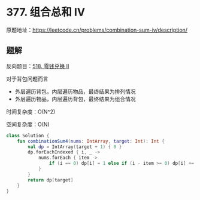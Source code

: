 # 377. 组合总和 Ⅳ
原题地址：https://leetcode.cn/problems/combination-sum-iv/description/

## 题解
反向题目：[518. 零钱兑换 II](https://leetcode.cn/problems/coin-change-ii/)

对于背包问题而言
- 外层遍历背包，内层遍历物品，最终结果为排列情况
- 外层遍历物品，内层遍历背包，最终结果为组合情况

时间复杂度：O(N^2)

空间复杂度：O(N)

```Kotlin
class Solution {
    fun combinationSum4(nums: IntArray, target: Int): Int {
        val dp = IntArray(target + 1) { 0 }
        dp.forEachIndexed { i, _ ->
            nums.forEach { item ->
                if (i == 0) dp[i] = 1 else if (i - item >= 0) dp[i] += dp[i - item]
            }
        }
        return dp[target]
    }
}
```
